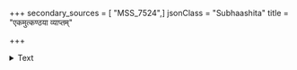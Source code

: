 +++
secondary_sources = [ "MSS_7524",]
jsonClass = "Subhaashita"
title = "एकमुत्कण्ठया व्याप्तम्"

+++

<details><summary>Text</summary>

एकमुत्कण्ठया व्याप्तम् अन्यद् दयितया हृतम्।  
चैतन्यमपरं धत्ते कियन्ति हृदयानि मे॥
</details>
